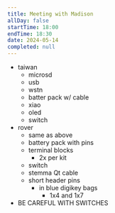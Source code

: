 ```yaml
---
title: Meeting with Madison
allDay: false
startTime: 18:00
endTime: 18:30
date: 2024-05-14
completed: null
---
```

- taiwan
	- microsd
	- usb
	- wstn
	- batter pack w/ cable
	- xiao
	- oled
	- switch
- rover
	- same as above
	- battery pack with pins
	- terminal blocks
		- 2x per kit
	- switch
	- stemma Qt cable
	- short header pins
		- in blue digikey bags
			- 1x4 and 1x7
- BE CAREFUL WITH SWITCHES